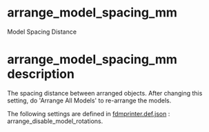 
# arrange_model_spacing_mm
Model Spacing Distance


# arrange_model_spacing_mm description
The spacing distance between arranged objects. After changing this setting, do 'Arrange All Models' to re-arrange the models.

The following settings are defined in [fdmprinter.def.json](https://github.com/smartavionics/Cura/blob/mb-master/resources/definitions/fdmprinter.def.json) : arrange_disable_model_rotations.

